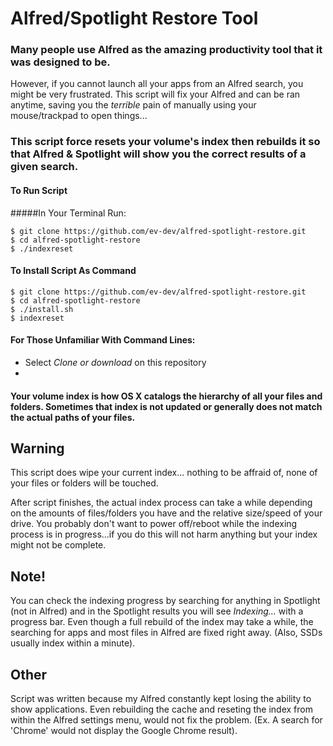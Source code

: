 # Alfred/Spotlight Restore Tool

### Many people use Alfred as the amazing productivity tool that it was designed to be. 
However, if you cannot launch all your apps from an Alfred search, you might be very frustrated. 
This script will fix your Alfred and can be ran anytime, saving you the *terrible* pain of manually using your mouse/trackpad to open things...

### This script force resets your volume's index then rebuilds it so that Alfred & Spotlight will show you the correct results of a given search. 

#### To Run Script
#####In Your Terminal Run:
```
$ git clone https://github.com/ev-dev/alfred-spotlight-restore.git
$ cd alfred-spotlight-restore
$ ./indexreset
```
#### To Install Script As Command
```
$ git clone https://github.com/ev-dev/alfred-spotlight-restore.git
$ cd alfred-spotlight-restore
$ ./install.sh
$ indexreset
```

#### For Those Unfamiliar With Command Lines:
* Select *Clone or download* on this repository
* 

#### Your volume index is how OS X catalogs the hierarchy of all your files and folders. Sometimes that index is not updated or generally does not match the actual paths of your files.

## Warning
This script does wipe your current index... nothing to be affraid of, none of your files or folders will be touched.

After script finishes, the actual index process can take a while depending on the amounts of files/folders you have and the relative size/speed of your drive. You probably don't want to power off/reboot while the indexing process is in progress...if you do this will not harm anything but your index might not be complete.

## Note!
You can check the indexing progress by searching for anything in Spotlight (not in Alfred) and in the Spotlight results you will see *Indexing...* with a progress bar. Even though a full rebuild of the index may take a while, the searching for apps and most files in Alfred are fixed right away. (Also, SSDs usually index within a minute).

## Other
Script was written because my Alfred constantly kept losing the ability to show applications. Even rebuilding the cache and reseting the index from within the Alfred settings menu, would not fix the problem. (Ex. A search for 'Chrome' would not display the Google Chrome result).
